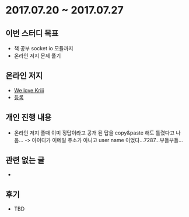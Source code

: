 # 2017.07.20 ~ 2017.07.27

## 이번 스터디 목표 

* 책 공부 socket io 모듈까지
* 온라인 저지 문제 풀기


## 온라인 저지

* [We love Kriii](https://www.acmicpc.net/problem/10718)
* [등록](https://www.acmicpc.net/problem/7287)

## 개인 진행 내용

* 온라인 저지 풀때 이미 정답이라고 공개 된 답을 copy&paste 해도 틀렸다고 나옴... -> 아이디가 이메일 주소가 아니고 user name 이었다...7287...부들부들...

## 관련 없는 글

* 

## 후기

* TBD